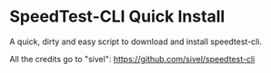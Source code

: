 # SpeedTest-CLI Quick Install
A quick, dirty and easy script to download and install speedtest-cli.

All the credits go to "sivel": https://github.com/sivel/speedtest-cli
